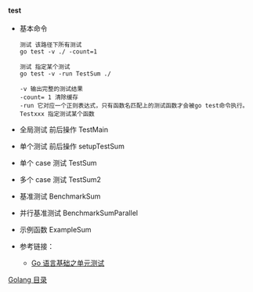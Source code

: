 #### test

- 基本命令

  ```
  测试 该路径下所有测试
  go test -v ./ -count=1

  测试 指定某个测试
  go test -v -run TestSum ./

  -v 输出完整的测试结果
  -count= 1 清除缓存
  -run 它对应一个正则表达式，只有函数名匹配上的测试函数才会被go test命令执行。Testxxx 指定测试某个函数

  ```

- 全局测试 前后操作 TestMain
- 单个测试 前后操作 setupTestSum
- 单个 case 测试 TestSum
- 多个 case 测试 TestSum2
- 基准测试 BenchmarkSum
- 并行基准测试 BenchmarkSumParallel
- 示例函数 ExampleSum

- 参考链接：
  - [Go 语言基础之单元测试](https://www.liwenzhou.com/posts/Go/unit-test/)

[Golang 目录](../../readme.md)

